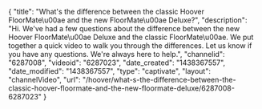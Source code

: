 {
    "title": "What's the difference between the classic Hoover FloorMate\u00ae and the new FloorMate\u00ae Deluxe?",
    "description": "Hi. We've had a few questions about the difference between the new Hoover FloorMate\u00ae Deluxe and the classic FloorMate\u00ae. We put together a quick video to walk you through the differences. Let us know if you have any questions. We're always here to help.",
    "channelid": "6287008",
    "videoid": "6287023",
    "date_created": "1438367557",
    "date_modified": "1438367557",
    "type": "captivate",
    "layout": "channelVideo",
    "url": "\/hoover\/what-s-the-difference-between-the-classic-hoover-floormate-and-the-new-floormate-deluxe\/6287008-6287023"
}